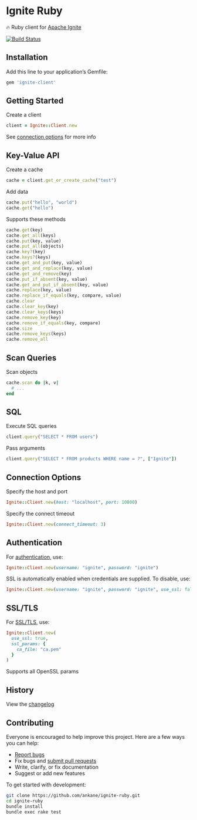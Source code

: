 # Ignite Ruby

:fire: Ruby client for [Apache Ignite](https://ignite.apache.org/)

[![Build Status](https://github.com/ankane/ignite-ruby/workflows/build/badge.svg?branch=master)](https://github.com/ankane/ignite-ruby/actions)

## Installation

Add this line to your application’s Gemfile:

```ruby
gem 'ignite-client'
```

## Getting Started

Create a client

```ruby
client = Ignite::Client.new
```

See [connection options](#connection-options) for more info

## Key-Value API

Create a cache

```ruby
cache = client.get_or_create_cache("test")
```

Add data

```ruby
cache.put("hello", "world")
cache.get("hello")
```

Supports these methods

```ruby
cache.get(key)
cache.get_all(keys)
cache.put(key, value)
cache.put_all(objects)
cache.key?(key)
cache.keys?(keys)
cache.get_and_put(key, value)
cache.get_and_replace(key, value)
cache.get_and_remove(key)
cache.put_if_absent(key, value)
cache.get_and_put_if_absent(key, value)
cache.replace(key, value)
cache.replace_if_equals(key, compare, value)
cache.clear
cache.clear_key(key)
cache.clear_keys(keys)
cache.remove_key(key)
cache.remove_if_equals(key, compare)
cache.size
cache.remove_keys(keys)
cache.remove_all
```

## Scan Queries

Scan objects

```ruby
cache.scan do |k, v|
  # ...
end
```

## SQL

Execute SQL queries

```ruby
client.query("SELECT * FROM users")
```

Pass arguments

```ruby
client.query("SELECT * FROM products WHERE name = ?", ["Ignite"])
```

## Connection Options

Specify the host and port

```ruby
Ignite::Client.new(host: "localhost", port: 10800)
```

Specify the connect timeout

```ruby
Ignite::Client.new(connect_timeout: 3)
```

## Authentication

For [authentication](https://ignite.apache.org/docs/latest/security/authentication), use:

```ruby
Ignite::Client.new(username: "ignite", password: "ignite")
```

SSL is automatically enabled when credentials are supplied. To disable, use:

```ruby
Ignite::Client.new(username: "ignite", password: "ignite", use_ssl: false)
```

## SSL/TLS

For [SSL/TLS](https://ignite.apache.org/docs/latest/security/ssl-tls#ssl-for-clients), use:

```ruby
Ignite::Client.new(
  use_ssl: true,
  ssl_params: {
    ca_file: "ca.pem"
  }
)
```

Supports all OpenSSL params

## History

View the [changelog](https://github.com/ankane/ignite-ruby/blob/master/CHANGELOG.md)

## Contributing

Everyone is encouraged to help improve this project. Here are a few ways you can help:

- [Report bugs](https://github.com/ankane/ignite-ruby/issues)
- Fix bugs and [submit pull requests](https://github.com/ankane/ignite-ruby/pulls)
- Write, clarify, or fix documentation
- Suggest or add new features

To get started with development:

```sh
git clone https://github.com/ankane/ignite-ruby.git
cd ignite-ruby
bundle install
bundle exec rake test
```
